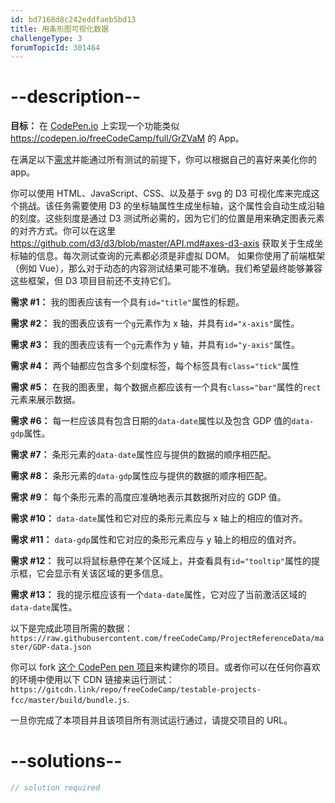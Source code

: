 ```yaml
---
id: bd7168d8c242eddfaeb5bd13
title: 用条形图可视化数据
challengeType: 3
forumTopicId: 301464
---
```


# --description--

**目标：** 在 [CodePen.io](https://codepen.io) 上实现一个功能类似 <https://codepen.io/freeCodeCamp/full/GrZVaM> 的 App。

在满足以下[需求](https://en.wikipedia.org/wiki/User_story)并能通过所有测试的前提下，你可以根据自己的喜好来美化你的 app。

你可以使用 HTML、JavaScript、CSS、以及基于 svg 的 D3 可视化库来完成这个挑战。该任务需要使用 D3 的坐标轴属性生成坐标轴，这个属性会自动生成沿轴的刻度。这些刻度是通过 D3 测试所必需的，因为它们的位置是用来确定图表元素的对齐方式。你可以在这里 <https://github.com/d3/d3/blob/master/API.md#axes-d3-axis> 获取关于生成坐标轴的信息。每次测试查询的元素都必须是非虚拟 DOM。 如果你使用了前端框架（例如 Vue），那么对于动态的内容测试结果可能不准确。我们希望最终能够兼容这些框架，但 D3 项目目前还不支持它们。

**需求 #1：** 我的图表应该有一个具有`id="title"`属性的标题。

**需求 #2：** 我的图表应该有一个`g`元素作为 x 轴，并具有`id="x-axis"`属性。

**需求 #3：** 我的图表应该有一个`g`元素作为 y 轴，并具有`id="y-axis"`属性。

**需求 #4：** 两个轴都应包含多个刻度标签，每个标签具有`class="tick"`属性

**需求 #5：** 在我的图表里，每个数据点都应该有一个具有`class="bar"`属性的`rect`元素来展示数据。

**需求 #6：** 每一栏应该具有包含日期的`data-date`属性以及包含 GDP 值的`data-gdp`属性。

**需求 #7：** 条形元素的`data-date`属性应与提供的数据的顺序相匹配。

**需求 #8：** 条形元素的`data-gdp`属性应与提供的数据的顺序相匹配。

**需求 #9：** 每个条形元素的高度应准确地表示其数据所对应的 GDP 值。

**需求 #10：** `data-date`属性和它对应的条形元素应与 x 轴上的相应的值对齐。

**需求 #11：** `data-gdp`属性和它对应的条形元素应与 y 轴上的相应的值对齐。

**需求 #12：** 我可以将鼠标悬停在某个区域上，并查看具有`id="tooltip"`属性的提示框，它会显示有关该区域的更多信息。

**需求 #13：** 我的提示框应该有一个`data-date`属性，它对应了当前激活区域的`data-date`属性。

以下是完成此项目所需的数据：`https://raw.githubusercontent.com/freeCodeCamp/ProjectReferenceData/master/GDP-data.json`

你可以 fork [这个 CodePen pen 项目](https://codepen.io/freeCodeCamp/pen/MJjpwO)来构建你的项目。或者你可以在任何你喜欢的环境中使用以下 CDN 链接来运行测试：`https://gitcdn.link/repo/freeCodeCamp/testable-projects-fcc/master/build/bundle.js`.

一旦你完成了本项目并且该项目所有测试运行通过，请提交项目的 URL。

# --solutions--

```js
// solution required
```
